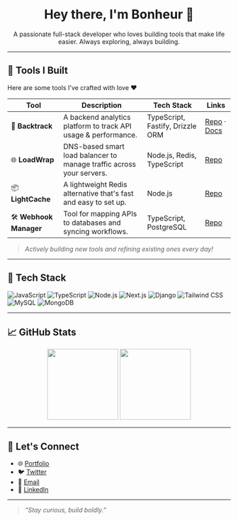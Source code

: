 <h1 align="center">Hey there, I'm Bonheur 👋</h1>

<p align="center">
  A passionate full-stack developer who loves building tools that make life easier. Always exploring, always building.
</p>

---

## 🚀 Tools I Built

Here are some tools I've crafted with love ❤️

| Tool | Description | Tech Stack | Links |
|------|-------------|------------|-------|
| 🧠 **Backtrack** | A backend analytics platform to track API usage & performance. | TypeScript, Fastify, Drizzle ORM | [Repo](https://github.com/bonheur15/backtrack) · [Docs](https://backtrack.dev) |
| 🌐 **LoadWrap** | DNS-based smart load balancer to manage traffic across your servers. | Node.js, Redis, TypeScript | [Repo](https://github.com/bonheur15/loadwrap) |
| 📦 **LightCache** | A lightweight Redis alternative that's fast and easy to set up. | Node.js | [Repo](https://github.com/bonheur15/lightcache) |
| 🛠️ **Webhook Manager** | Tool for mapping APIs to databases and syncing workflows. | TypeScript, PostgreSQL | [Repo](https://github.com/bonheur15/webhook-manager) |

> *Actively building new tools and refining existing ones every day!*

---

## 🧰 Tech Stack

![JavaScript](https://img.shields.io/badge/-JavaScript-F7DF1E?style=flat&logo=javascript&logoColor=000)
![TypeScript](https://img.shields.io/badge/-TypeScript-3178C6?style=flat&logo=typescript&logoColor=fff)
![Node.js](https://img.shields.io/badge/-Node.js-339933?style=flat&logo=node.js&logoColor=fff)
![Next.js](https://img.shields.io/badge/-Next.js-000?style=flat&logo=next.js)
![Django](https://img.shields.io/badge/-Django-092E20?style=flat&logo=django)
![Tailwind CSS](https://img.shields.io/badge/-Tailwind-38B2AC?style=flat&logo=tailwind-css&logoColor=fff)
![MySQL](https://img.shields.io/badge/-MySQL-4479A1?style=flat&logo=mysql&logoColor=fff)
![MongoDB](https://img.shields.io/badge/-MongoDB-47A248?style=flat&logo=mongodb&logoColor=fff)

---

## 📈 GitHub Stats

<p align="center">
  <img src="https://github-readme-stats.vercel.app/api?username=bonheur15&show_icons=true&theme=radical" height="160" />
  <img src="https://github-readme-stats.vercel.app/api/top-langs/?username=bonheur15&layout=compact&theme=radical" height="160" />
</p>

---

## 💬 Let's Connect

- 🌐 [Portfolio](https://yourportfolio.com)
- 🐦 [Twitter](https://twitter.com/yourhandle)
- 📧 [Email](mailto:yourname@gmail.com)
- 💼 [LinkedIn](https://linkedin.com/in/yourprofile)

---

> *“Stay curious, build boldly.”*

